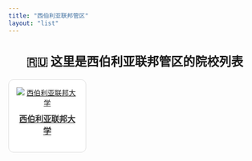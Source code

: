 ```yaml
---
title: "西伯利亚联邦管区"
layout: "list"
---
```


<style>
.school-grid {
  display: grid;
  grid-template-columns: repeat(3, 1fr);
  gap: 20px;
}
.school-item {
  border: 1px solid #ddd;
  border-radius: 10px;
  padding: 15px;
  background: #fff;
  text-align: center;
}
.school-item img {
  max-width: 100%;
  height: auto;
}
.school-item h3 {
  margin-top: 10px;
  font-size: 16px;
  color: #333;
}

  .center-text {
    display: flex;
    justify-content: center; /* 水平居中 */
    align-items: center; /* 垂直居中 */
    text-align: center; /* 让文字内容居中 */
    font-size: 24px; /* 调整字体大小 */
    font-weight: bold; /* 让文本加粗 */
    padding: 20px; /* 增加内边距 */
  }

</style>

<!-- 🎯 让文本居中 -->
<div class="center-text">
  🇷🇺 这里是西伯利亚联邦管区的院校列表
</div>

<div class="school-grid">
  <div class="school-item">
    <a href="/院校选择/俄罗斯/西伯利亚联邦管区/西伯利亚联邦大学/">
      <img src="/img/西伯利亚-1.jpg" alt="西伯利亚联邦大学" />
      <h3>西伯利亚联邦大学</h3>
    </a>
  </div>
</div>
